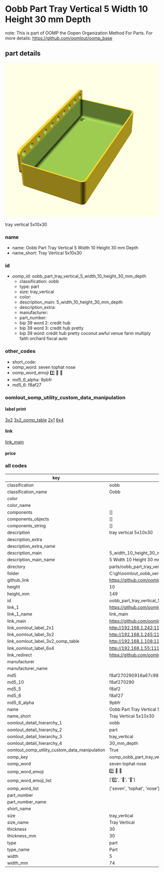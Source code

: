 # Oobb Part Tray Vertical 5 Width 10 Height 30 mm Depth  

note: This is part of OOMP the Oopen Organization Method For Parts. For more details: https://github.com/oomlout/oomp_base

##  part details
  

[![](3dpr.png)](3dpr.png)

tray vertical 5x10x30



### name
* name: Oobb Part Tray Vertical 5 Width 10 Height 30 mm Depth
* name_short: Tray Vertical 5x10x30 
### id
* oomp_id: oobb_part_tray_vertical_5_width_10_height_30_mm_depth
  * classification: oobb
  * type: part
  * size: tray_vertical
  * color: 
  * description_main: 5_width_10_height_30_mm_depth
  * description_extra: 
  * manufacturer: 
  * part_number: 
  * bip 39 word 2: credit hub
  * bip 39 word 3: credit hub pretty
  * bip 39 word: credit hub pretty coconut awful venue farm multiply faith orchard fiscal auto

### other_codes
* short_code: 
* oomp_word: seven tophat nose
* oomp_word_emoji :seven: :tophat: :nose:
* md5_6_alpha: 9pbfr
* md5_6: f8af27






### oomlout_oomp_utility_custom_data_manipulation
#### label print
[3x2](http://192.168.1.245:1112/?label=oomp%209pbfr)
[3x2_oomp_table](http://192.168.1.108:1112/?label=oomp%209pbfr)
[2x1](http://192.168.1.242:1112/?label=oomp%209pbfr)
[6x4](http://192.168.1.55:1112/?label=oomp%209pbfr)    

#### link

[link_main](https://github.com/oomlout/oomlout_oobb_version_4_generated_parts/tree/main/navigation_oomp/oobb/part/tray_vertical/5_width_10_height_30_mm_depth/part)                              

#### price







### all codes 
| key | value |  
| --- | --- |  
| classification | oobb |  
| classification_name | Oobb |  
| color |  |  
| color_name |  |  
| components | [] |  
| components_objects | [] |  
| components_string | [] |  
| description | tray vertical 5x10x30 |  
| description_extra |  |  
| description_extra_name |  |  
| description_main | 5_width_10_height_30_mm_depth |  
| description_main_name | 5 Width 10 Height 30 mm Depth |  
| directory | parts/oobb_part_tray_vertical_5_width_10_height_30_mm_depth |  
| folder | C:\gh\oomlout_oobb_version_4_generated_parts\parts\oobb_part_tray_vertical_5_width_10_height_30_mm_depth |  
| github_link | https://github.com/oomlout/oomlout_oomp_part_src/tree/main/parts/oobb_part_tray_vertical_5_width_10_height_30_mm_depth |  
| height | 10 |  
| height_mm | 149 |  
| id | oobb_part_tray_vertical_5_width_10_height_30_mm_depth |  
| link_1 | https://github.com/oomlout/oomlout_oobb_version_4_generated_parts/tree/main/navigation_oomp/oobb/part/tray_vertical/5_width_10_height_30_mm_depth/part |  
| link_1_name | link_main |  
| link_main | https://github.com/oomlout/oomlout_oobb_version_4_generated_parts/tree/main/navigation_oomp/oobb/part/tray_vertical/5_width_10_height_30_mm_depth/part |  
| link_oomlout_label_2x1 | http://192.168.1.242:1112/?label=oomp%209pbfr |  
| link_oomlout_label_3x2 | http://192.168.1.245:1112/?label=oomp%209pbfr |  
| link_oomlout_label_3x2_oomp_table | http://192.168.1.108:1112/?label=oomp%209pbfr |  
| link_oomlout_label_6x4 | http://192.168.1.55:1112/?label=oomp%209pbfr |  
| link_redirect | https://github.com/oomlout/oomlout_oobb_version_4_generated_parts/tree/main/parts/oobb_tray_vertical_05_10_30 |  
| manufacturer |  |  
| manufacturer_name |  |  
| md5 | f8af270290916a67c98852cf545ba198 |  
| md5_10 | f8af270290 |  
| md5_5 | f8af2 |  
| md5_6 | f8af27 |  
| md5_6_alpha | 9pbfr |  
| name | Oobb Part Tray Vertical 5 Width 10 Height 30 mm Depth |  
| name_short | Tray Vertical 5x10x30  |  
| oomlout_detail_hierarchy_1 | oobb |  
| oomlout_detail_hierarchy_2 | part |  
| oomlout_detail_hierarchy_3 | tray_vertical |  
| oomlout_detail_hierarchy_4 | 30_mm_depth |  
| oomlout_oomp_utility_custom_data_manipulation | True |  
| oomp_key | oomp_oobb_part_tray_vertical_5_width_10_height_30_mm_depth |  
| oomp_word | seven tophat nose |  
| oomp_word_emoji | :seven: :tophat: :nose: |  
| oomp_word_emoji_list | [':seven:', ':tophat:', ':nose:'] |  
| oomp_word_list | ['seven', 'tophat', 'nose'] |  
| part_number |  |  
| part_number_name |  |  
| short_name |  |  
| size | tray_vertical |  
| size_name | Tray Vertical |  
| thickness | 30 |  
| thickness_mm | 30 |  
| type | part |  
| type_name | Part |  
| width | 5 |  
| width_mm | 74 |  
